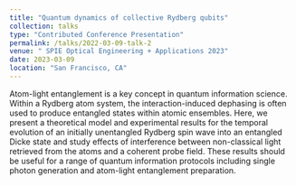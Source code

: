 ```yaml
---
title: "Quantum dynamics of collective Rydberg qubits"
collection: talks
type: "Contributed Conference Presentation"
permalink: /talks/2022-03-09-talk-2
venue: " SPIE Optical Engineering + Applications 2023"
date: 2023-03-09
location: "San Francisco, CA"
---
```


Atom-light entanglement is a key concept in quantum information science. Within a Rydberg atom system, the interaction-induced dephasing is often used to produce entangled states within atomic ensembles. Here, we present a theoretical model and experimental results for the temporal evolution of an initially unentangled Rydberg spin wave into an entangled Dicke state and study effects of interference between non-classical light retrieved from the atoms and a coherent probe field. These results should be useful for a range of quantum information protocols including single photon generation and atom-light entanglement preparation.
